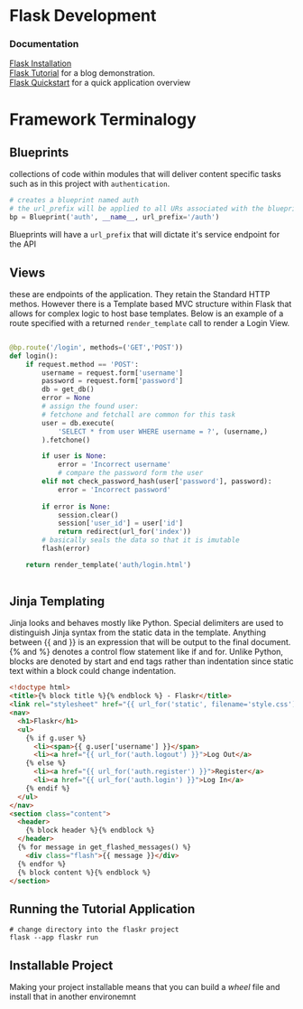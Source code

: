 # Flask Development

### Documentation 

[Flask Installation](https://flask.palletsprojects.com/en/3.0.x/installation/)  
[Flask Tutorial](https://flask.palletsprojects.com/en/3.0.x/tutorial/) for a blog demonstration.   
[Flask Quickstart](https://flask.palletsprojects.com/en/3.0.x/quickstart/) for a quick application overview



# Framework Terminalogy

## Blueprints

collections of code within modules that will deliver content specific tasks such as in this project with `authentication`.

```python
# creates a blueprint named auth
# the url_prefix will be applied to all URs associated with the blueprint
bp = Blueprint('auth', __name__, url_prefix='/auth')
```

Blueprints will have a `url_prefix` that will dictate it's service endpoint for the API

## Views

these are endpoints of the application. They retain the Standard HTTP methos. However there is a Template based MVC structure within Flask that allows for complex logic to host base templates.
Below is an example of a route specified with a returned `render_template` call to render a Login View.

```python

@bp.route('/login', methods=('GET','POST'))
def login():
    if request.method == 'POST':
        username = request.form['username']
        password = request.form['password']
        db = get_db()
        error = None
        # assign the found user:
        # fetchone and fetchall are common for this task
        user = db.execute(
            'SELECT * from user WHERE username = ?', (username,)
        ).fetchone()

        if user is None:
            error = 'Incorrect username'
            # compare the password form the user
        elif not check_password_hash(user['password'], password):
            error = 'Incorrect password'
        
        if error is None:
            session.clear()
            session['user_id'] = user['id']
            return redirect(url_for('index'))
        # basically seals the data so that it is imutable
        flash(error)

    return render_template('auth/login.html')
    
```

## Jinja Templating

Jinja looks and behaves mostly like Python. Special delimiters are used to distinguish Jinja syntax from the static data in the template. Anything between {{ and }} is an expression that will be output to the final document. {% and %} denotes a control flow statement like if and for. Unlike Python, blocks are denoted by start and end tags rather than indentation since static text within a block could change indentation.

```html
<!doctype html>
<title>{% block title %}{% endblock %} - Flaskr</title>
<link rel="stylesheet" href="{{ url_for('static', filename='style.css') }}">
<nav>
  <h1>Flaskr</h1>
  <ul>
    {% if g.user %}
      <li><span>{{ g.user['username'] }}</span>
      <li><a href="{{ url_for('auth.logout') }}">Log Out</a>
    {% else %}
      <li><a href="{{ url_for('auth.register') }}">Register</a>
      <li><a href="{{ url_for('auth.login') }}">Log In</a>
    {% endif %}
  </ul>
</nav>
<section class="content">
  <header>
    {% block header %}{% endblock %}
  </header>
  {% for message in get_flashed_messages() %}
    <div class="flash">{{ message }}</div>
  {% endfor %}
  {% block content %}{% endblock %}
</section>
```

## Running the Tutorial Application

```shell
# change directory into the flaskr project
flask --app flaskr run
```

## Installable Project

Making your project installable means that you can build a *wheel* file and install that in another environemnt
